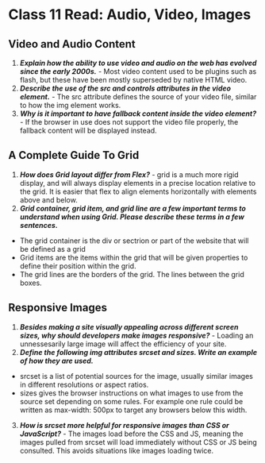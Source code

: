 # Class 11 Read: Audio, Video, Images

## Video and Audio Content

1. **_Explain how the ability to use video and audio on the web has evolved since the early 2000s._** - Most video content used to be plugins such as flash, but these have been mostly superseded by native HTML video.
2. **_Describe the use of the src and controls attributes in the video element._** - The src attribute defines the source of your video file, similar to how the img element works.
3. **_Why is it important to have fallback content inside the video element?_** - If the browser in use does not support the video file properly, the fallback content will be displayed instead.

## A Complete Guide To Grid

1. **_How does Grid layout differ from Flex?_** - grid is a much more rigid display, and will always display elements in a precise location relative to the grid. It is easier that flex to align elements horizontally with elements above and below.
2. **_Grid container, grid item, and grid line are a few important terms to understand when using Grid. Please describe these terms in a few sentences._**

- The grid container is the div or sectrion or part of the website that will be defined as a grid
- Grid items are the items within the grid that will be given properties to define their position within the grid.
- The grid lines are the borders of the grid. The lines between the grid boxes.

## Responsive Images

1. **_Besides making a site visually appealing across different screen sizes, why should developers make images responsive?_** - Loading an unnessesarily large image will affect the efficiency of your site.
2. **_Define the following img attributes srcset and sizes. Write an example of how they are used._**

- srcset is a list of potential sources for the image, usually similar images in different resolutions or aspect ratios.
- sizes gives the browser instructions on what images to use from the source set depending on some rules. For example one rule could be written as max-width: 500px to target any browsers below this width.

3. **_How is srcset more helpful for responsive images than CSS or JavaScript?_** - The images load before the CSS and JS, meaning the images pulled from srcset will load immediately without CSS or JS being consulted. This avoids situations like images loading twice.
